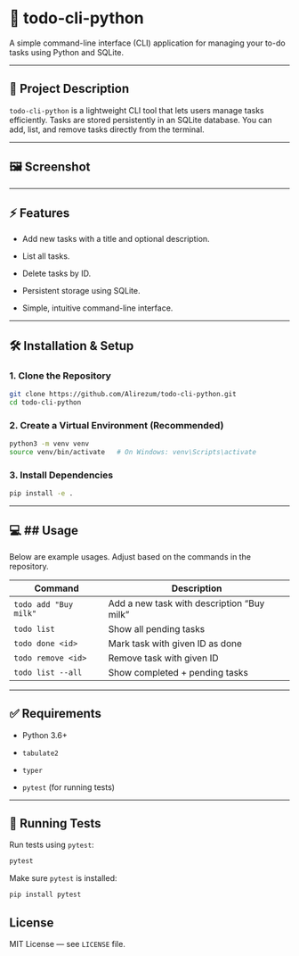 

# 📝 todo-cli-python

A simple command-line interface (CLI) application for managing your to-do tasks using Python and SQLite.

---

## 📌 Project Description

`todo-cli-python` is a lightweight CLI tool that lets users manage tasks efficiently. Tasks are stored persistently in an SQLite database. You can add, list, and remove tasks directly from the terminal.

---

## 🖼️ Screenshot



---

## ⚡ Features

- Add new tasks with a title and optional description.
    
- List all tasks.
    
- Delete tasks by ID.
    
- Persistent storage using SQLite.
    
- Simple, intuitive command-line interface.
    

---

## 🛠️ Installation & Setup

### 1. Clone the Repository

```bash
git clone https://github.com/Alirezum/todo-cli-python.git
cd todo-cli-python
```

### 2. Create a Virtual Environment (Recommended)

```bash
python3 -m venv venv
source venv/bin/activate   # On Windows: venv\Scripts\activate
```

### 3. Install Dependencies

```bash
pip install -e .
```

---

## 💻 ## Usage

Below are example usages. Adjust based on the commands in the repository.

|Command|Description|
|---|---|
|`todo add "Buy milk"`|Add a new task with description “Buy milk”|
|`todo list`|Show all pending tasks|
|`todo done <id>`|Mark task with given ID as done|
|`todo remove <id>`|Remove task with given ID|
|`todo list --all`|Show completed + pending tasks|

---

## ✅ Requirements

- Python 3.6+
    
- `tabulate2`
    
- `typer`
    
- `pytest` (for running tests)
    

---

## 🧪 Running Tests

Run tests using `pytest`:

```bash
pytest
```

Make sure `pytest` is installed:

```bash
pip install pytest
```


## License

MIT License — see `LICENSE` file.

